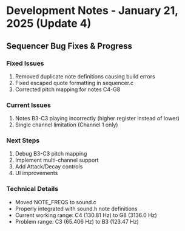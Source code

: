 # Development Notes - January 21, 2025 (Update 4)

## Sequencer Bug Fixes & Progress

### Fixed Issues
1. Removed duplicate note definitions causing build errors
2. Fixed escaped quote formatting in sequencer.c
3. Corrected pitch mapping for notes C4-G8

### Current Issues
1. Notes B3-C3 playing incorrectly (higher register instead of lower)
2. Single channel limitation (Channel 1 only)

### Next Steps
1. Debug B3-C3 pitch mapping
2. Implement multi-channel support
3. Add Attack/Decay controls
4. UI improvements

### Technical Details
- Moved NOTE_FREQS to sound.c
- Properly integrated with sound.h note definitions
- Current working range: C4 (130.81 Hz) to G8 (3136.0 Hz)
- Problem range: C3 (65.406 Hz) to B3 (123.47 Hz)